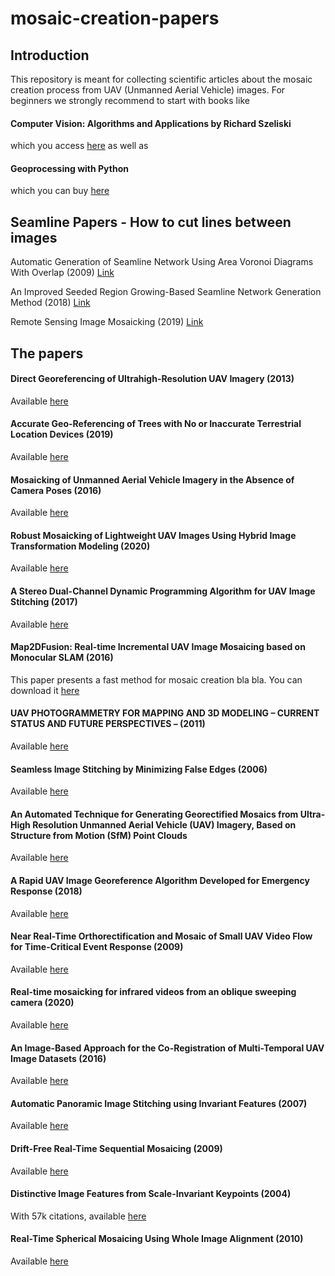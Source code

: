 # mosaic-creation-papers

## Introduction
This repository is meant for collecting scientific articles about the mosaic creation process from UAV (Unmanned Aerial Vehicle) images.
For beginners we strongly recommend to start with books like 
#### Computer Vision: Algorithms and Applications by Richard Szeliski 
which you access [here](http://szeliski.org/Book/drafts/SzeliskiBook_20100903_draft.pdf) as well as 
#### Geoprocessing with Python
which you can buy [here](https://www.manning.com/books/geoprocessing-with-python)


## Seamline Papers - How to cut lines between images
Automatic Generation of Seamline Network Using Area Voronoi Diagrams With Overlap (2009)
[Link](http://citeseerx.ist.psu.edu/viewdoc/download?doi=10.1.1.725.3922&rep=rep1&type=pdf)

An Improved Seeded Region Growing-Based Seamline Network Generation Method (2018)
[Link](https://www.mdpi.com/2072-4292/10/7/1065/htm)

Remote Sensing Image Mosaicking (2019) [Link](https://www.researchgate.net/profile/Xinghua_Li6/publication/338060496_Remote_Sensing_Image_Mosaicking_Achievements_and_Challenges/links/5dfc2625a6fdcc28372ecc63/Remote-Sensing-Image-Mosaicking-Achievements-and-Challenges.pdf)

## The papers

#### Direct Georeferencing of Ultrahigh-Resolution UAV Imagery (2013)
Available
[here](https://ieeexplore.ieee.org/abstract/document/6553130?casa_token=jvmoaHCFOj8AAAAA:8sp_SDoIJe5tYKftTTtqH5Ut7bTQM71lqvM_AehopNY9zSiqkAepSD4UhvGczUz2Z2Ixt_tj)

#### Accurate Geo-Referencing of Trees with No or Inaccurate Terrestrial Location Devices (2019)
Available
[here](https://www.mdpi.com/2072-4292/11/16/1877/htm)

#### Mosaicking of Unmanned Aerial Vehicle Imagery in the Absence of Camera Poses (2016)
Available
[here](https://www.mdpi.com/2072-4292/8/3/204/htm)

#### Robust Mosaicking of Lightweight UAV Images Using Hybrid Image Transformation Modeling (2020)
Available
[here](https://www.mdpi.com/2072-4292/12/6/1002/htm)

#### A Stereo Dual-Channel Dynamic Programming Algorithm for UAV Image Stitching (2017)
Available
[here](https://www.ncbi.nlm.nih.gov/pmc/articles/PMC5621153/)

#### Map2DFusion: Real-time Incremental UAV Image Mosaicing based on Monocular SLAM (2016) 
This paper  presents a fast method for mosaic creation bla bla. You can download it [here](http://www.adv-ci.com/publications/2016_IROS.pdf)

#### UAV PHOTOGRAMMETRY FOR MAPPING AND 3D MODELING – CURRENT STATUS AND FUTURE PERSPECTIVES – (2011)
Available [here](https://d1wqtxts1xzle7.cloudfront.net/42061328/UAV_PHOTOGRAMMETRY_FOR_MAPPING_AND_3D_MO20160204-20906-t6geeb.pdf?1454605285=&response-content-disposition=inline%3B+filename%3DUAV_PHOTOGRAMMETRY_FOR_MAPPING_AND_3D_MO.pdf&Expires=1594241546&Signature=ZTL2GOKKTU4W51MdaGVsuSrfdEn717NdgzVW6xSZhnQ5Df1mMGTRQ-Gy-rX~ILVCAXkD4Cv4GCzHaIGjWcbprohOU53-Mlx8qU-5BK8PoO~X5EWYHEIGxN-FpoxG7RQcYVqFBBEfrf8f9bQpm-UtgAEL9s5DT9fOYskTBvSM79XVfCmGmzHm8yUuHiJdXVjvNiI5pfiM8QSXG49t4~tJtoygC7-0ZVcHOmV7FnHeWz7wsLUxTQSRDcGC6jQ5ABW1yseQJRGe~sMfqNUj17Qygn8fZL2FjWGmEI1hCAnL8n-q0DmTVq9rSDf6jb7GDITDfYN~eGAz0ZWs2VLN1dwN0g__&Key-Pair-Id=APKAJLOHF5GGSLRBV4ZA) 

#### Seamless Image Stitching by Minimizing False Edges (2006)
Available [here](https://www.researchgate.net/profile/Shmuel_Peleg/publication/3328147_Seamless_image_stitching_by_minimizing_false_edges/links/02bfe512bb2f4950bc000000/Seamless-image-stitching-by-minimizing-false-edges.pdf)
#### An Automated Technique for Generating Georectified Mosaics from Ultra-High Resolution Unmanned Aerial Vehicle (UAV) Imagery, Based on Structure from Motion (SfM) Point Clouds
Available [here](https://scholar.google.com/scholar_url?url=https://www.mdpi.com/2072-4292/4/5/1392/pdf&hl=sv&sa=T&oi=gsb-gga&ct=res&cd=0&d=10299590248261671781&ei=QSQGX4eOJIrkmQHJkI3gDQ&scisig=AAGBfm2Mz4WZluNVch0v_a8h3N82Ebqs9w)

#### A Rapid UAV Image Georeference Algorithm Developed for Emergency Response (2018)
Available [here](http://downloads.hindawi.com/journals/js/2018/8617843.pdf)

#### Near Real-Time Orthorectification and Mosaic of Small UAV Video Flow for Time-Critical Event Response (2009)
Available [here](https://www.researchgate.net/profile/Guoqing_Zhou/publication/224386940_Near_Real-Time_Orthorectification_and_Mosaic_of_Small_UAV_Video_Flow_for_Time-Critical_Event_Response/links/54d8cc080cf25013d03f91ef/Near-Real-Time-Orthorectification-and-Mosaic-of-Small-UAV-Video-Flow-for-Time-Critical-Event-Response.pdf)

#### Real-time mosaicking for infrared videos from an oblique sweeping camera (2020)
Available [here](https://reader.elsevier.com/reader/sd/pii/S1000936120302302?token=1A57B6807F4990406DEC94737A0BA11ADB451A8EBD42741FFF23D554A786556D61F1DF7328FE5AA8FABB0D3D6E9D4E26)

#### An Image-Based Approach for the Co-Registration of Multi-Temporal UAV Image Datasets (2016)
Available [here](https://scholar.google.com/scholar_url?url=https://www.mdpi.com/2072-4292/8/9/779/pdf&hl=sv&sa=T&oi=gsb-gga&ct=res&cd=0&d=18231254124433533084&ei=2SQGX7LTA928ygSR47KIDA&scisig=AAGBfm3r5GJv98S6W8I4gqsbvQ66RHOJCQ)

#### Automatic Panoramic Image Stitching using Invariant Features (2007)
Available [here](http://visionlab.hanyang.ac.kr/wordpress/wp-content/uploads/2019/11/Automatic-Panoramic-Image-Stitching-using-Invariant-Features.pdf)

#### Drift-Free Real-Time Sequential Mosaicing (2009)
Available [here](https://www.researchgate.net/profile/Javier_Civera/publication/220659750_Drift-Free_Real-Time_Sequential_Mosaicing/links/00b49517fb09cd5919000000/Drift-Free-Real-Time-Sequential-Mosaicing.pdf)

#### Distinctive Image Features from Scale-Invariant Keypoints (2004)
With 57k citations, available [here](https://robo.fish/wiki/images/5/58/Image_Features_From_Scale_Invariant_Keypoints_Lowe_2004.pdf)

#### Real-Time Spherical Mosaicing Using Whole Image Alignment (2010)
Available [here](https://link.springer.com/content/pdf/10.1007/978-3-642-15558-1_6.pdf)

